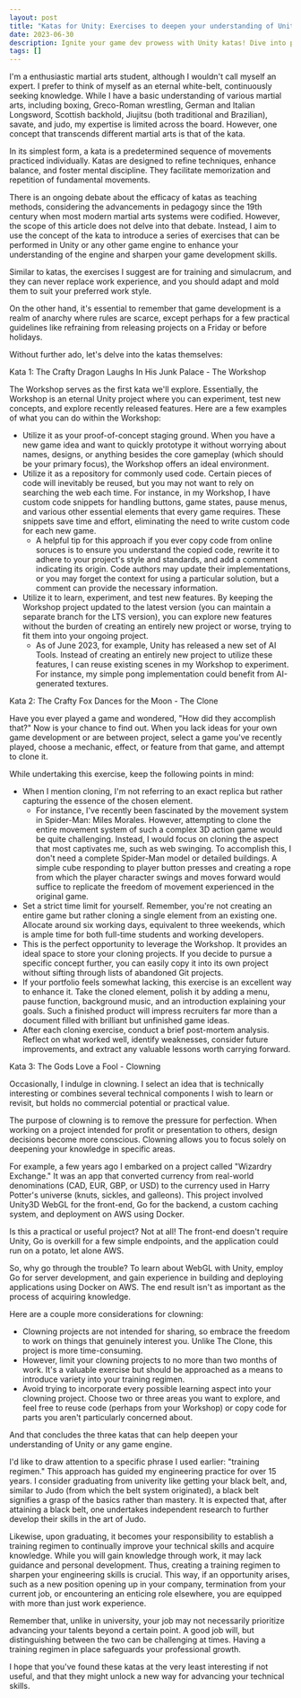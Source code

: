 ```yaml
---
layout: post
title: "Katas for Unity: Exercises to deepen your understanding of Unity ( And any other Game Engine For That Matter)"
date: 2023-06-30
description: Ignite your game dev prowess with Unity katas! Dive into practical exercises and level up your skills. 
tags: []
---
```

I'm a enthusiastic martial arts student, although I wouldn't call myself an expert. I prefer to think of myself as an eternal white-belt, continuously seeking knowledge. While I have a basic understanding of various martial arts, including boxing, Greco-Roman wrestling, German and Italian Longsword, Scottish backhold, Jiujitsu (both traditional and Brazilian), savate, and judo, my expertise is limited across the board. However, one concept that transcends different martial arts is that of the kata.

In its simplest form, a kata is a predetermined sequence of movements practiced individually. Katas are designed to refine techniques, enhance balance, and foster mental discipline. They facilitate memorization and repetition of fundamental movements.

There is an ongoing debate about the efficacy of katas as teaching methods, considering the advancements in pedagogy since the 19th century when most modern martial arts systems were codified. However, the scope of this article does not delve into that debate. Instead, I aim to use the concept of the kata to introduce a series of exercises that can be performed in Unity or any other game engine to enhance your understanding of the engine and sharpen your game development skills.

Similar to katas, the exercises I suggest are for training and simulacrum, and they can never replace work experience, and you should adapt and mold them to suit your preferred work style.

On the other hand, it's essential to remember that game development is a realm of anarchy where rules are scarce, except perhaps for a few practical guidelines like refraining from releasing projects on a Friday or before holidays.

Without further ado, let's delve into the katas themselves:

Kata 1: The Crafty Dragon Laughs In His Junk Palace - The Workshop

The Workshop serves as the first kata we'll explore. Essentially, the Workshop is an eternal Unity project where you can experiment, test new concepts, and explore recently released features. Here are a few examples of what you can do within the Workshop:

* Utilize it as your proof-of-concept staging ground. When you have a new game idea and want to quickly prototype it without worrying about names, designs, or anything besides the core gameplay (which should be your primary focus), the Workshop offers an ideal environment.
* Utilize it as a repository for commonly used code. Certain pieces of code will inevitably be reused, but you may not want to rely on searching the web each time. For instance, in my Workshop, I have custom code snippets for handling buttons, game states, pause menus, and various other essential elements that every game requires. These snippets save time and effort, eliminating the need to write custom code for each new game.
  * A helpful tip for this approach if you ever copy code from online soruces is to ensure you understand the copied code, rewrite it to adhere to your project's style and standards, and add a comment indicating its origin. Code authors may update their implementations, or you may forget the context for using a particular solution, but a comment can provide the necessary information.
* Utilize it to learn, experiment, and test new features. By keeping the Workshop project updated to the latest version (you can maintain a separate branch for the LTS version), you can explore new features without the burden of creating an entirely new project or worse, trying to fit them into your ongoing project.
  * As of June 2023, for example, Unity has released a new set of AI Tools. Instead of creating an entirely new project to utilize these features, I can reuse existing scenes in my Workshop to experiment. For instance, my simple pong implementation could benefit from AI-generated textures.

Kata 2: The Crafty Fox Dances for the Moon - The Clone

Have you ever played a game and wondered, "How did they accomplish that?" Now is your chance to find out. When you lack ideas for your own game development or are between project, select a game you've recently played, choose a mechanic, effect, or feature from that game, and attempt to clone it.

While undertaking this exercise, keep the following points in mind:

* When I mention cloning, I'm not referring to an exact replica but rather capturing the essence of the chosen element.
  * For instance, I've recently been fascinated by the movement system in Spider-Man: Miles Morales. However, attempting to clone the entire movement system of such a complex 3D action game would be quite challenging. Instead, I would focus on cloning the aspect that most captivates me, such as web swinging. To accomplish this, I don't need a complete Spider-Man model or detailed buildings. A simple cube responding to player button presses and creating a rope from which the player character swings and moves forward would suffice to replicate the freedom of movement experienced in the original game.
* Set a strict time limit for yourself. Remember, you're not creating an entire game but rather cloning a single element from an existing one. Allocate around six working days, equivalent to three weekends, which is ample time for both full-time students and working developers.
* This is the perfect opportunity to leverage the Workshop. It provides an ideal space to store your cloning projects. If you decide to pursue a specific concept further, you can easily copy it into its own project without sifting through lists of abandoned Git projects.
* If your portfolio feels somewhat lacking, this exercise is an excellent way to enhance it. Take the cloned element, polish it by adding a menu, pause function, background music, and an introduction explaining your goals. Such a finished product will impress recruiters far more than a document filled with brilliant but unfinished game ideas.
* After each cloning exercise, conduct a brief post-mortem analysis. Reflect on what worked well, identify weaknesses, consider future improvements, and extract any valuable lessons worth carrying forward.

Kata 3: The Gods Love a Fool - Clowning

Occasionally, I indulge in clowning. I select an idea that is technically interesting or combines several technical components I wish to learn or revisit, but holds no commercial potential or practical value.

The purpose of clowning is to remove the pressure for perfection. When working on a project intended for profit or presentation to others, design decisions become more conscious. Clowning allows you to focus solely on deepening your knowledge in specific areas.

For example, a few years ago I embarked on a project called "Wizardry Exchange." It was an app that converted currency from real-world denominations (CAD, EUR, GBP, or USD) to the currency used in Harry Potter's universe (knuts, sickles, and galleons). This project involved Unity3D WebGL for the front-end, Go for the backend, a custom caching system, and deployment on AWS using Docker.

Is this a practical or useful project? Not at all! The front-end doesn't require Unity, Go is overkill for a few simple endpoints, and the application could run on a potato, let alone AWS.

So, why go through the trouble? To learn about WebGL with Unity, employ Go for server development, and gain experience in building and deploying applications using Docker on AWS. The end result isn't as important as the process of acquiring knowledge.

Here are a couple more considerations for clowning:

* Clowning projects are not intended for sharing, so embrace the freedom to work on things that genuinely interest you. Unlike The Clone, this project is more time-consuming.
* However, limit your clowning projects to no more than two months of work. It's a valuable exercise but should be approached as a means to introduce variety into your training regimen.
* Avoid trying to incorporate every possible learning aspect into your clowning project. Choose two or three areas you want to explore, and feel free to reuse code (perhaps from your Workshop) or copy code for parts you aren't particularly concerned about.

And that concludes the three katas that can help deepen your understanding of Unity or any game engine.

I'd like to draw attention to a specific phrase I used earlier: "training regimen." This approach has guided my engineering practice for over 15 years. I consider graduating from univerity like getting your black belt, and, similar to Judo (from which the belt system originated), a black belt signifies a grasp of the basics rather than mastery. It is expected that, after attaining a black belt, one undertakes independent research to further develop their skills in the art of Judo.

Likewise, upon graduating, it becomes your responsibility to establish a training regimen to continually improve your technical skills and acquire knowledge. While you will gain knowledge through work, it may lack guidance and personal development. Thus, creating a training regimen to sharpen your engineering skills is crucial. This way, if an opportunity arises, such as a new position opening up in your company, termination from your current job, or encountering an enticing role elsewhere, you are equipped with more than just work experience.

Remember that, unlike in university, your job may not necessarily prioritize advancing your talents beyond a certain point. A good job will, but distinguishing between the two can be challenging at times. Having a training regimen in place safeguards your professional growth.

I hope that you've found these katas at the very least interesting if not useful, and that they might unlock a new way for advancing your technical skills.